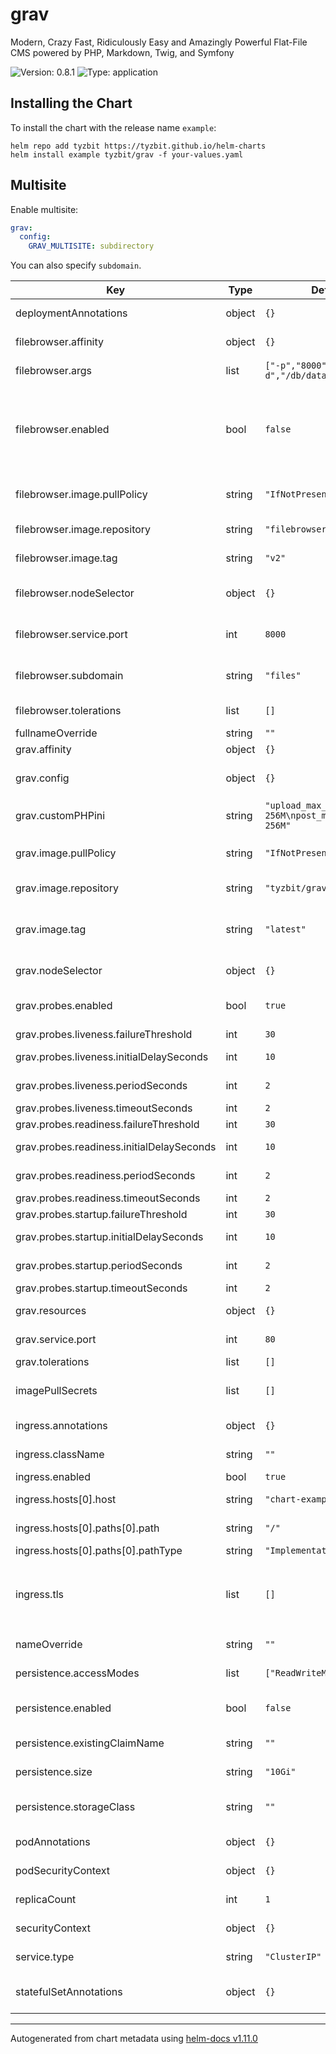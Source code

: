 # grav

Modern, Crazy Fast, Ridiculously Easy and Amazingly Powerful Flat-File CMS powered by PHP, Markdown, Twig, and Symfony

![Version: 0.8.1](https://img.shields.io/badge/Version-0.8.1-informational?style=flat-square) ![Type: application](https://img.shields.io/badge/Type-application-informational?style=flat-square)

## Installing the Chart

To install the chart with the release name `example`:

```console
helm repo add tyzbit https://tyzbit.github.io/helm-charts
helm install example tyzbit/grav -f your-values.yaml
```

## Multisite
Enable multisite:
```yaml
grav:
  config:
    GRAV_MULTISITE: subdirectory
```

You can also specify `subdomain`.

| Key | Type | Default | Description |
|-----|------|---------|-------------|
| deploymentAnnotations | object | `{}` | Annotations to add to the deployment (grav) |
| filebrowser.affinity | object | `{}` | Filebrowser pod affinity |
| filebrowser.args | list | `["-p","8000","-d","/db/database.db"]` | Arguments for the filebrowser container |
| filebrowser.enabled | bool | `false` | Enable filebrowser, an app that lets you edit the contents of the data volume via web GUI. Default credentials `admin/admin` |
| filebrowser.image.pullPolicy | string | `"IfNotPresent"` | Kubernetes imagePullPolicy for the filebrowser container |
| filebrowser.image.repository | string | `"filebrowser/filebrowser"` | Docker image repo for the filebrowser image |
| filebrowser.image.tag | string | `"v2"` | Docker image tag to deploy for filebrowser |
| filebrowser.nodeSelector | object | `{}` | Specify a specific node to run filebrowser on |
| filebrowser.service.port | int | `8000` | Service port for the filebrowser frontend service |
| filebrowser.subdomain | string | `"files"` | What subdomain filebrowser should be available at |
| filebrowser.tolerations | list | `[]` | Filebrowser pod tolerations |
| fullnameOverride | string | `""` | Override the full name |
| grav.affinity | object | `{}` | Grav pod affinity |
| grav.config | object | `{}` | Specify environment variables (in key: "value" notation) |
| grav.customPHPini | string | `"upload_max_filesize = 256M\npost_max_size = 256M"` | Custom PHP parameters |
| grav.image.pullPolicy | string | `"IfNotPresent"` | Kubernetes imagePullPolicy for the grav container |
| grav.image.repository | string | `"tyzbit/grav"` | Docker image repo for the grav image |
| grav.image.tag | string | `"latest"` | Docker image tag to deploy for grav, `admin` installs grav with the admin plugin |
| grav.nodeSelector | object | `{}` | Specify a specific node to run grav on |
| grav.probes.enabled | bool | `true` | Enable startup, readiness and liveness probes for grav |
| grav.probes.liveness.failureThreshold | int | `30` | Failure threshold |
| grav.probes.liveness.initialDelaySeconds | int | `10` | Initial delay for the liveness probe |
| grav.probes.liveness.periodSeconds | int | `2` | How many seconds between probes |
| grav.probes.liveness.timeoutSeconds | int | `2` | Probe timeout |
| grav.probes.readiness.failureThreshold | int | `30` | Failure threshold |
| grav.probes.readiness.initialDelaySeconds | int | `10` | Initial delay for the readiness probe |
| grav.probes.readiness.periodSeconds | int | `2` | How many seconds between probes |
| grav.probes.readiness.timeoutSeconds | int | `2` | Probe timeout |
| grav.probes.startup.failureThreshold | int | `30` | Failure threshold |
| grav.probes.startup.initialDelaySeconds | int | `10` | Initial delay for the startup probe |
| grav.probes.startup.periodSeconds | int | `2` | How many seconds between probes |
| grav.probes.startup.timeoutSeconds | int | `2` | Probe timeout |
| grav.resources | object | `{}` | Resource limits for the grav container |
| grav.service.port | int | `80` | Service port for the grav frontend service |
| grav.tolerations | list | `[]` | Grav pod tolerations |
| imagePullSecrets | list | `[]` | List imagePullSecrets to use when pulling Docker containers |
| ingress.annotations | object | `{}` | Annotations for the ingress |
| ingress.className | string | `""` | Class name for the ingress |
| ingress.enabled | bool | `true` | Enable the ingress |
| ingress.hosts[0].host | string | `"chart-example.local"` | Hostname for the grav site |
| ingress.hosts[0].paths[0].path | string | `"/"` | Path to the grav site off of the host |
| ingress.hosts[0].paths[0].pathType | string | `"ImplementationSpecific"` | Path type for matching |
| ingress.tls | list | `[]` | Kubernetes TLS secret ( example: `[ secretName: chart-example-tls, hosts: [ chart-example.local ] ]`) |
| nameOverride | string | `""` | Override the release name |
| persistence.accessModes | list | `["ReadWriteMany"]` | Persistent Volume access modes |
| persistence.enabled | bool | `false` | Enable persistence of data (you probably want this) |
| persistence.existingClaimName | string | `""` | Use an existing PersistentVolumeClaim |
| persistence.size | string | `"10Gi"` | Size to provision for the Persistent Volume |
| persistence.storageClass | string | `""` | Kubernetes StorageClass for the PersistentVolume |
| podAnnotations | object | `{}` | Annotations for the grav container |
| podSecurityContext | object | `{}` | Security context for the grav container |
| replicaCount | int | `1` | How many deployment pods for Grav |
| securityContext | object | `{}` | Security context for all containers in the pod |
| service.type | string | `"ClusterIP"` | Service type for the grav frontend service |
| statefulSetAnnotations | object | `{}` | Annotations to add to the statefulset (filebrowser) |

----------------------------------------------
Autogenerated from chart metadata using [helm-docs v1.11.0](https://github.com/norwoodj/helm-docs/releases/v1.11.0)
